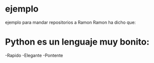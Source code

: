 # ejemplo
ejemplo para mandar repositorios a Ramon
Ramon ha dicho que:

# Python es un lenguaje muy bonito:
-Rapido
-Elegante
-Pontente
